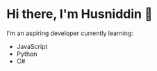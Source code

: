 # Hi there, I'm Husniddin 👋

I'm an aspiring developer currently learning:

- JavaScript
- Python
- C#
